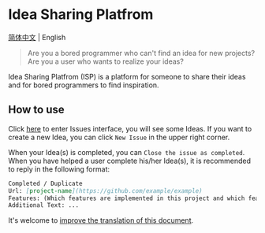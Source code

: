 # Idea Sharing Platfrom
[简体中文](https://github.com/Zhou-Shilin/Idea-Sharing-Platform/blob/main/README-CN.md) | English
> Are you a bored programmer who can't find an idea for new projects?  
> Are you a user who wants to realize your ideas?

Idea Sharing Platfrom (ISP) is a platform for someone to share their ideas and for bored programmers to find inspiration.

## How to use
Click [here](https://github.com/Zhou-Shilin/Idea-Sharing-Platform/issues) to enter Issues interface, you will see some Ideas. If you want to create a new Idea, you can click `New Issue` in the upper right corner.  
  
When your Idea(s) is completed, you can `Close the issue as completed`.  
When you have helped a user complete his/her Idea(s), it is recommended to reply in the following format:
```markdown
Completed / Duplicate
Url: [project-name](https://github.com/example/example)
Features: (Which features are implemented in this project and which features mentioned are not implemented)
Additional Text: ...
```

It's welcome to [improve the translation of this document](https://github.com/Zhou-Shilin/Idea-Sharing-Platform/edit/main/README.md).
